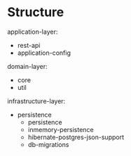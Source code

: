 # Structure

application-layer:
- rest-api
- application-config

domain-layer:
- core
- util

infrastructure-layer:
- persistence
	- persistence
	- inmemory-persistence
	- hibernate-postgres-json-support
	- db-migrations